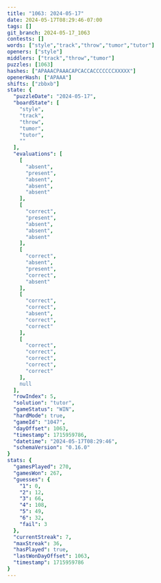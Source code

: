 ```yaml
---
title: "1063: 2024-05-17"
date: 2024-05-17T08:29:46-07:00
tags: []
git_branch: 2024-05-17_1063
contests: []
words: ["style","track","throw","tumor","tutor"]
openers: ["style"]
middlers: ["track","throw","tumor"]
puzzles: [1063]
hashes: ["APAAACPAAACAPCACCACCCCCCCXXXXX"]
openerHash: ["APAAA"]
shifts: ["zbbxb"]
state: {
  "puzzleDate": "2024-05-17",
  "boardState": [
    "style",
    "track",
    "throw",
    "tumor",
    "tutor",
    ""
  ],
  "evaluations": [
    [
      "absent",
      "present",
      "absent",
      "absent",
      "absent"
    ],
    [
      "correct",
      "present",
      "absent",
      "absent",
      "absent"
    ],
    [
      "correct",
      "absent",
      "present",
      "correct",
      "absent"
    ],
    [
      "correct",
      "correct",
      "absent",
      "correct",
      "correct"
    ],
    [
      "correct",
      "correct",
      "correct",
      "correct",
      "correct"
    ],
    null
  ],
  "rowIndex": 5,
  "solution": "tutor",
  "gameStatus": "WIN",
  "hardMode": true,
  "gameId": "1047",
  "dayOffset": 1063,
  "timestamp": 1715959786,
  "datetime": "2024-05-17T08:29:46",
  "schemaVersion": "0.16.0"
}
stats: {
  "gamesPlayed": 270,
  "gamesWon": 267,
  "guesses": {
    "1": 0,
    "2": 12,
    "3": 66,
    "4": 108,
    "5": 49,
    "6": 32,
    "fail": 3
  },
  "currentStreak": 7,
  "maxStreak": 36,
  "hasPlayed": true,
  "lastWonDayOffset": 1063,
  "timestamp": 1715959786
}
---
```

<!-- more -->
